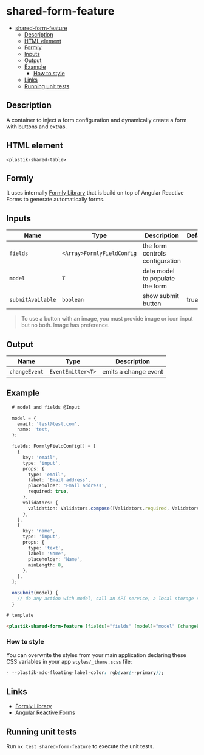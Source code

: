 # shared-form-feature

- [shared-form-feature](#shared-form-feature)
  - [Description](#description)
  - [HTML element](#html-element)
  - [Formly](#formly)
  - [Inputs](#inputs)
  - [Output](#output)
  - [Example](#example)
    - [How to style](#how-to-style)
  - [Links](#links)
  - [Running unit tests](#running-unit-tests)

## Description

A container to inject a form configuration and dynamically create a form with buttons and extras.

## HTML element

`<plastik-shared-table>`

## Formly

It uses internally [Formly Library](https://formly.dev/) that is build on top of Angular Reactive Forms to generate automatically forms.

## Inputs

| Name              | Type                       | Description                     | Default |
| ----------------- | -------------------------- | ------------------------------- | ------- |
| `fields`          | `<Array>FormlyFieldConfig` | the form controls configuration |         |
| `model`           | `T`                        | data model to populate the form |         |
| `submitAvailable` | `boolean`                  | show submit button              | true    |

> To use a button with an image, you must provide image or icon input but no both. Image has preference.

## Output

| Name          | Type              | Description          |
| ------------- | ----------------- | -------------------- |
| `changeEvent` | `EventEmitter<T>` | emits a change event |

## Example

```typescript
  # model and fields @Input

  model = {
    email: 'test@test.com',
    name: 'test,
  };

  fields: FormlyFieldConfig[] = [
    {
      key: 'email',
      type: 'input',
      props: {
        type: 'email',
        label: 'Email address',
        placeholder: 'Email address',
        required: true,
      },
      validators: {
        validation: Validators.compose([Validators.required, Validators.email]),
      },
    },
    {
      key: 'name',
      type: 'input',
      props: {
        type: 'text',
        label: 'Name',
        placeholder: 'Name',
        minLength: 8,
      },
    },
  ];

  onSubmit(model) {
    // do any action with model, call an API service, a local storage service, or a @ngrx action.
  }
```

```html
# template

<plastik-shared-form-feature [fields]="fields" [model]="model" (changeEvent)="onSubmit($event)"> </plastik-shared-form-feature>
```

### How to style

You can overwrite the styles from your main application declaring these CSS variables in your app `styles/_theme.scss` file:

```css
- --plastik-mdc-floating-label-color: rgb(var(--primary));
```

## Links

- [Formly Library](https://formly.dev/)
- [Angular Reactive Forms](https://angular.io/guide/reactive-forms)

## Running unit tests

Run `nx test shared-form-feature` to execute the unit tests.
